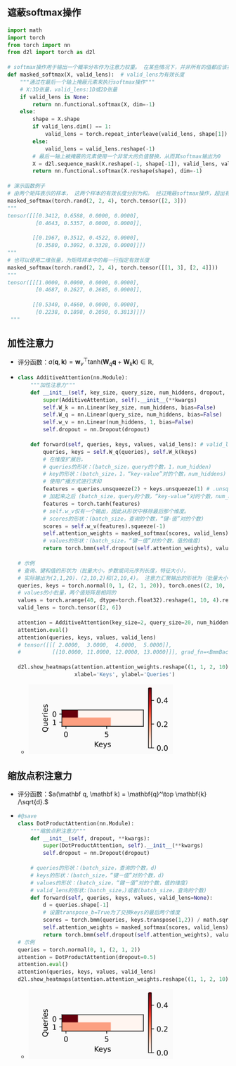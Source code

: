 ## 遮蔽softmax操作

```python
import math
import torch
from torch import nn
from d2l import torch as d2l

# softmax操作用于输出一个概率分布作为注意力权重。 在某些情况下，并非所有的值都应该被纳入到注意力汇聚中 
def masked_softmax(X, valid_lens):  # valid_lens为有效长度
    """通过在最后一个轴上掩蔽元素来执行softmax操作"""
    # X:3D张量，valid_lens:1D或2D张量
    if valid_lens is None:
        return nn.functional.softmax(X, dim=-1)
    else:
        shape = X.shape
        if valid_lens.dim() == 1:
            valid_lens = torch.repeat_interleave(valid_lens, shape[1])
        else:
            valid_lens = valid_lens.reshape(-1)
        # 最后一轴上被掩蔽的元素使用一个非常大的负值替换，从而其softmax输出为0
        X = d2l.sequence_mask(X.reshape(-1, shape[-1]), valid_lens, value=-1e6)
        return nn.functional.softmax(X.reshape(shape), dim=-1)

# 演示函数例子
# 由两个矩阵表示的样本， 这两个样本的有效长度分别为和。 经过掩蔽softmax操作，超出有效长度的值都被掩蔽为0
masked_softmax(torch.rand(2, 2, 4), torch.tensor([2, 3]))
"""
tensor([[[0.3412, 0.6588, 0.0000, 0.0000],
         [0.4643, 0.5357, 0.0000, 0.0000]],

        [[0.1967, 0.3512, 0.4522, 0.0000],
         [0.3580, 0.3092, 0.3328, 0.0000]]])
"""
# 也可以使用二维张量，为矩阵样本中的每一行指定有效长度
masked_softmax(torch.rand(2, 2, 4), torch.tensor([[1, 3], [2, 4]]))
"""
tensor([[[1.0000, 0.0000, 0.0000, 0.0000],
         [0.4687, 0.2627, 0.2685, 0.0000]],

        [[0.5340, 0.4660, 0.0000, 0.0000],
         [0.2238, 0.1898, 0.2050, 0.3813]]])
 """
```

## 加性注意力

- 评分函数：$a(\mathbf q, \mathbf k) = \mathbf w_v^\top \text{tanh}(\mathbf W_q\mathbf q + \mathbf W_k \mathbf k) \in \mathbb{R},$

- ```python
  class AdditiveAttention(nn.Module):
      """加性注意力"""
      def __init__(self, key_size, query_size, num_hiddens, dropout, **kwargs):
          super(AdditiveAttention, self).__init__(**kwargs)
          self.W_k = nn.Linear(key_size, num_hiddens, bias=False)
          self.W_q = nn.Linear(query_size, num_hiddens, bias=False)
          self.w_v = nn.Linear(num_hiddens, 1, bias=False)
          self.dropout = nn.Dropout(dropout)
  
      def forward(self, queries, keys, values, valid_lens): # valid_lens:对于每个query，应该考虑前多少个key，value对
          queries, keys = self.W_q(queries), self.W_k(keys)
          # 在维度扩展后，
          # queries的形状：(batch_size，query的个数，1，num_hidden)
          # key的形状：(batch_size，1，“key-value”对的个数，num_hiddens)
          # 使用广播方式进行求和
          features = queries.unsqueeze(2) + keys.unsqueeze(1) # .unsqueeze(n)：在第n维后加一个维度进去
          # 加起来之后 (batch_size，query的个数，“key-value”对的个数，num_hiddens)
          features = torch.tanh(features)
          # self.w_v仅有一个输出，因此从形状中移除最后那个维度。
          # scores的形状：(batch_size，查询的个数，“键-值”对的个数)
          scores = self.w_v(features).squeeze(-1)
          self.attention_weights = masked_softmax(scores, valid_lens)
          # values的形状：(batch_size，“键－值”对的个数，值的维度)
          return torch.bmm(self.dropout(self.attention_weights), values)
        
  # 示例	
  # 查询、键和值的形状为（批量大小，步数或词元序列长度，特征大小）， 
  # 实际输出为(2,1,20)、(2,10,2)和(2,10,4)。 注意力汇聚输出的形状为（批量大小，查询的步数，值的维度）
  queries, keys = torch.normal(0, 1, (2, 1, 20)), torch.ones((2, 10, 2))
  # values的小批量，两个值矩阵是相同的
  values = torch.arange(40, dtype=torch.float32).reshape(1, 10, 4).repeat(2, 1, 1)
  valid_lens = torch.tensor([2, 6])
  
  attention = AdditiveAttention(key_size=2, query_size=20, num_hiddens=8, dropout=0.1)
  attention.eval()
  attention(queries, keys, values, valid_lens)  
  # tensor([[[ 2.0000,  3.0000,  4.0000,  5.0000]],
  # 		 [[10.0000, 11.0000, 12.0000, 13.0000]]], grad_fn=<BmmBackward0>)
  
  d2l.show_heatmaps(attention.attention_weights.reshape((1, 1, 2, 10)),
                    xlabel='Keys', ylabel='Queries')
  ```
  
  -  <img src="img/9.png" alt="9" style="zoom:80%;" />

## 缩放点积注意力

- 评分函数：$a(\mathbf q, \mathbf k) = \mathbf{q}^\top \mathbf{k}  /\sqrt{d}.$

- ```python
  #@save
  class DotProductAttention(nn.Module):
      """缩放点积注意力"""
      def __init__(self, dropout, **kwargs):
          super(DotProductAttention, self).__init__(**kwargs)
          self.dropout = nn.Dropout(dropout)
  
      # queries的形状：(batch_size，查询的个数，d)
      # keys的形状：(batch_size，“键－值”对的个数，d)
      # values的形状：(batch_size，“键－值”对的个数，值的维度)
      # valid_lens的形状:(batch_size，)或者(batch_size，查询的个数)
      def forward(self, queries, keys, values, valid_lens=None):
          d = queries.shape[-1]
          # 设置transpose_b=True为了交换keys的最后两个维度
          scores = torch.bmm(queries, keys.transpose(1,2)) / math.sqrt(d)
          self.attention_weights = masked_softmax(scores, valid_lens)
          return torch.bmm(self.dropout(self.attention_weights), values)
  # 示例
  queries = torch.normal(0, 1, (2, 1, 2))
  attention = DotProductAttention(dropout=0.5)
  attention.eval()
  attention(queries, keys, values, valid_lens)
  d2l.show_heatmaps(attention.attention_weights.reshape((1, 1, 2, 10)), xlabel='Keys', ylabel='Queries')
  ```

  - <img src="img/9.png" alt="9" style="zoom:80%;" />